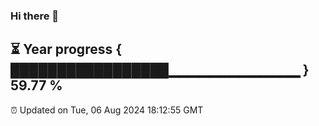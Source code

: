 ### Hi there 👋
⏳ Year progress { █████████████████▁▁▁▁▁▁▁▁▁▁▁▁▁ } 59.77 %
---
⏰ Updated on Tue, 06 Aug 2024 18:12:55 GMT


